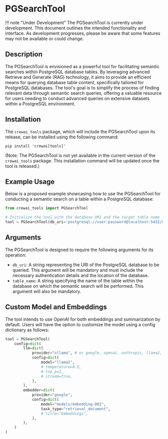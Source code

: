 # PGSearchTool

!!! note "Under Development"
    The PGSearchTool is currently under development. This document outlines the intended functionality and interface. As development progresses, please be aware that some features may not be available or could change.

## Description
The PGSearchTool is envisioned as a powerful tool for facilitating semantic searches within PostgreSQL database tables. By leveraging advanced Retrieve and Generate (RAG) technology, it aims to provide an efficient means for querying database table content, specifically tailored for PostgreSQL databases. The tool's goal is to simplify the process of finding relevant data through semantic search queries, offering a valuable resource for users needing to conduct advanced queries on extensive datasets within a PostgreSQL environment.

## Installation
The `crewai_tools` package, which will include the PGSearchTool upon its release, can be installed using the following command:

```shell
pip install 'crewai[tools]'
```

(Note: The PGSearchTool is not yet available in the current version of the `crewai_tools` package. This installation command will be updated once the tool is released.)

## Example Usage
Below is a proposed example showcasing how to use the PGSearchTool for conducting a semantic search on a table within a PostgreSQL database:

```python
from crewai_tools import PGSearchTool

# Initialize the tool with the database URI and the target table name
tool = PGSearchTool(db_uri='postgresql://user:password@localhost:5432/mydatabase', table_name='employees')
```

## Arguments
The PGSearchTool is designed to require the following arguments for its operation:

- `db_uri`: A string representing the URI of the PostgreSQL database to be queried. This argument will be mandatory and must include the necessary authentication details and the location of the database.
- `table_name`: A string specifying the name of the table within the database on which the semantic search will be performed. This argument will also be mandatory.

## Custom Model and Embeddings

The tool intends to use OpenAI for both embeddings and summarization by default. Users will have the option to customize the model using a config dictionary as follows:

```python
tool = PGSearchTool(
    config=dict(
        llm=dict(
            provider="ollama", # or google, openai, anthropic, llama2, ...
            config=dict(
                model="llama2",
                # temperature=0.5,
                # top_p=1,
                # stream=true,
            ),
        ),
        embedder=dict(
            provider="google",
            config=dict(
                model="models/embedding-001",
                task_type="retrieval_document",
                # title="Embeddings",
            ),
        ),
    )
)
```
